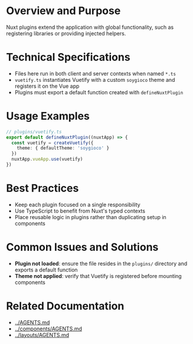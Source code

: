 # Overview and Purpose
Nuxt plugins extend the application with global functionality, such as registering libraries or providing injected helpers.

# Technical Specifications
- Files here run in both client and server contexts when named `*.ts`
- `vuetify.ts` instantiates Vuetify with a custom `soygioco` theme and registers it on the Vue app
- Plugins must export a default function created with `defineNuxtPlugin`

# Usage Examples
```ts
// plugins/vuetify.ts
export default defineNuxtPlugin((nuxtApp) => {
  const vuetify = createVuetify({
    theme: { defaultTheme: 'soygioco' }
  })
  nuxtApp.vueApp.use(vuetify)
})
```

# Best Practices
- Keep each plugin focused on a single responsibility
- Use TypeScript to benefit from Nuxt's typed contexts
- Place reusable logic in plugins rather than duplicating setup in components

# Common Issues and Solutions
- **Plugin not loaded**: ensure the file resides in the `plugins/` directory and exports a default function
- **Theme not applied**: verify that Vuetify is registered before mounting components

# Related Documentation
- [../AGENTS.md](../AGENTS.md)
- [../components/AGENTS.md](../components/AGENTS.md)
- [../layouts/AGENTS.md](../layouts/AGENTS.md)

